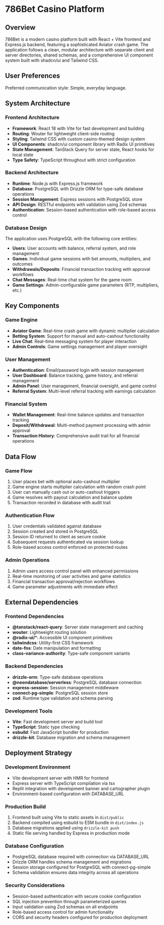 # 786Bet Casino Platform

## Overview
786Bet is a modern casino platform built with React + Vite frontend and Express.js backend, featuring a sophisticated Aviator crash game. The application follows a clean, modular architecture with separate client and server directories, shared schemas, and a comprehensive UI component system built with shadcn/ui and Tailwind CSS.

## User Preferences
Preferred communication style: Simple, everyday language.

## System Architecture

### Frontend Architecture
- **Framework**: React 18 with Vite for fast development and building
- **Routing**: Wouter for lightweight client-side routing
- **Styling**: Tailwind CSS with custom casino-themed design system
- **UI Components**: shadcn/ui component library with Radix UI primitives
- **State Management**: TanStack Query for server state, React hooks for local state
- **Type Safety**: TypeScript throughout with strict configuration

### Backend Architecture
- **Runtime**: Node.js with Express.js framework
- **Database**: PostgreSQL with Drizzle ORM for type-safe database operations
- **Session Management**: Express sessions with PostgreSQL store
- **API Design**: RESTful endpoints with validation using Zod schemas
- **Authentication**: Session-based authentication with role-based access control

### Database Design
The application uses PostgreSQL with the following core entities:
- **Users**: User accounts with balance, referral system, and role management
- **Games**: Individual game sessions with bet amounts, multipliers, and outcomes
- **Withdrawals/Deposits**: Financial transaction tracking with approval workflows
- **Chat Messages**: Real-time chat system for the game room
- **Game Settings**: Admin-configurable game parameters (RTP, multipliers, etc.)

## Key Components

### Game Engine
- **Aviator Game**: Real-time crash game with dynamic multiplier calculation
- **Betting System**: Support for manual and auto-cashout functionality
- **Live Chat**: Real-time messaging system for player interaction
- **Admin Controls**: Game settings management and player oversight

### User Management
- **Authentication**: Email/password login with session management
- **User Dashboard**: Balance tracking, game history, and referral management
- **Admin Panel**: User management, financial oversight, and game control
- **Referral System**: Multi-level referral tracking with earnings calculation

### Financial System
- **Wallet Management**: Real-time balance updates and transaction tracking
- **Deposit/Withdrawal**: Multi-method payment processing with admin approval
- **Transaction History**: Comprehensive audit trail for all financial operations

## Data Flow

### Game Flow
1. User places bet with optional auto-cashout multiplier
2. Game engine starts multiplier calculation with random crash point
3. User can manually cash out or auto-cashout triggers
4. Game resolves with payout calculation and balance update
5. Transaction recorded in database with audit trail

### Authentication Flow
1. User credentials validated against database
2. Session created and stored in PostgreSQL
3. Session ID returned to client as secure cookie
4. Subsequent requests authenticated via session lookup
5. Role-based access control enforced on protected routes

### Admin Operations
1. Admin users access control panel with enhanced permissions
2. Real-time monitoring of user activities and game statistics
3. Financial transaction approval/rejection workflows
4. Game parameter adjustments with immediate effect

## External Dependencies

### Frontend Dependencies
- **@tanstack/react-query**: Server state management and caching
- **wouter**: Lightweight routing solution
- **@radix-ui/***: Accessible UI component primitives
- **tailwindcss**: Utility-first CSS framework
- **date-fns**: Date manipulation and formatting
- **class-variance-authority**: Type-safe component variants

### Backend Dependencies
- **drizzle-orm**: Type-safe database operations
- **@neondatabase/serverless**: PostgreSQL database connection
- **express-session**: Session management middleware
- **connect-pg-simple**: PostgreSQL session store
- **zod**: Runtime type validation and schema parsing

### Development Tools
- **Vite**: Fast development server and build tool
- **TypeScript**: Static type checking
- **esbuild**: Fast JavaScript bundler for production
- **drizzle-kit**: Database migration and schema management

## Deployment Strategy

### Development Environment
- Vite development server with HMR for frontend
- Express server with TypeScript compilation via tsx
- Replit integration with development banner and cartographer plugin
- Environment-based configuration with DATABASE_URL

### Production Build
1. Frontend built using Vite to static assets in `dist/public`
2. Backend compiled using esbuild to ESM bundle in `dist/index.js`
3. Database migrations applied using `drizzle-kit push`
4. Static file serving handled by Express in production mode

### Database Configuration
- PostgreSQL database required with connection via DATABASE_URL
- Drizzle ORM handles schema management and migrations
- Session storage configured for PostgreSQL with connect-pg-simple
- Schema validation ensures data integrity across all operations

### Security Considerations
- Session-based authentication with secure cookie configuration
- SQL injection prevention through parameterized queries
- Input validation using Zod schemas on all endpoints
- Role-based access control for admin functionality
- CORS and security headers configured for production deployment